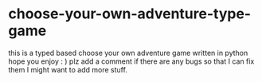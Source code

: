 # choose-your-own-adventure-type-game
this is a typed based choose your own adventure game written in python hope you enjoy : )
plz add a comment if there are any bugs so that I can fix them I might want to add more stuff.
